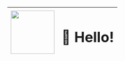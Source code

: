 
| <img src="https://user-images.githubusercontent.com/841294/146644506-c6bbab86-9a53-46f1-af54-35a3419d4947.png" height="100" />  | <H1>👋 Hello!</H1> |
| ------------- | ------------- |
